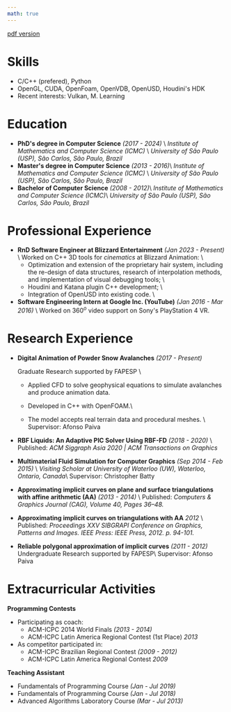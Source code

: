 ```yaml
---
math: true
---
```


[pdf version](../files/resume.pdf)

Skills
======
  * C/C++ (prefered), Python
  * OpenGL, CUDA, OpenFoam, OpenVDB, OpenUSD, Houdini's HDK
  * Recent interests: Vulkan, M. Learning

Education
======
  * **PhD's degree in Computer Science** _(2017 - 2024)_ \\
	  _Institute of Mathematics and Computer Science (ICMC)_ \\
	  _University of São Paulo (USP), São Carlos, São Paulo, Brazil_
  * **Master's degree in Computer Science** _(2013 - 2016)_\\
	  _Institute of Mathematics and Computer Science (ICMC)_ \\
	  _University of São Paulo (USP), São Carlos, São Paulo, Brazil_
  * **Bachelor of Computer Science** _(2008 - 2012)_\\
	  _Institute of Mathematics and Computer Science (ICMC)_\\
	  _University of São Paulo (USP), São Carlos, São Paulo, Brazil_

Professional Experience
======
  * **RnD Software Engineer at Blizzard Entertainment** _(Jan 2023 - Present)_ \\
  Worked on C++ 3D tools for _cinematics_ at Blizzard Animation: \\
    - Optimization and extension of the proprietary hair system, including the re-design of data structures, research of interpolation methods, and implementation of visual debugging tools; \\
    - Houdini and Katana plugin C++ development; \\
    - Integration of OpenUSD into existing code. \\
  * **Software Engineering Intern at Google Inc. (YouTube)** _(Jan 2016 - Mar 2016)_ \\
  Worked on 360$^o$ video support on Sony's PlayStation 4 VR.

Research Experience
======
* **Digital Animation of Powder Snow Avalanches** _(2017 - Present)_ 

    Graduate Research supported by FAPESP \\
    - Applied CFD to solve geophysical equations to simulate avalanches and produce animation data.  

    - Developed in C++ with OpenFOAM.\\
    - The model accepts real terrain data and procedural meshes. \\
	Supervisor: Afonso Paiva
* **RBF Liquids: An Adaptive PIC Solver Using RBF-FD** _(2018 - 2020)_ \\
	Published: _ACM Siggraph Asia 2020 | ACM Transactions on Graphics_
* **Multimaterial Fluid Simulation for Computer Graphics** _(Sep 2014 - Feb 2015)_ \\
    _Visiting Scholar at University of Waterloo (UW), Waterloo, Ontario, Canada_\\
    Supervisor: Christopher Batty
* **Approximating implicit curves on plane and surface triangulations with affine arithmetic (AA)** _(2013 - 2014)_ \\
	Published: _Computers & Graphics Journal (CAG), Volume 40, Pages 36–48._
* **Approximating implicit curves on triangulations with AA** _2012_ \\
	Published: _Proceedings XXV SIBGRAPI Conference on Graphics, Patterns and Images. IEEE Press: IEEE Press, 2012. p. 94-101._ 
* **Reliable polygonal approximation of implicit curves** _(2011 - 2012)_
    Undergraduate Research supported by FAPESP\\
	Supervisor: Afonso Paiva

Extracurricular Activities
======
**Programming Contests**
* Participating as coach:
  * ACM-ICPC 2014 World Finals _(2013 - 2014)_ 
  * ACM-ICPC Latin America Regional Contest (1st Place) _2013_
* As competitor participated in:
  * ACM-ICPC Brazilian Regional Contest _(2009 - 2012)_
  * ACM-ICPC Latin America Regional Contest _2009_     

**Teaching Assistant**
* Fundamentals of Programming Course _(Jan - Jul 2019)_
* Fundamentals of Programming Course _(Jan - Jul 2018)_
* Advanced Algorithms Laboratory Course _(Mar - Jul 2013)_
